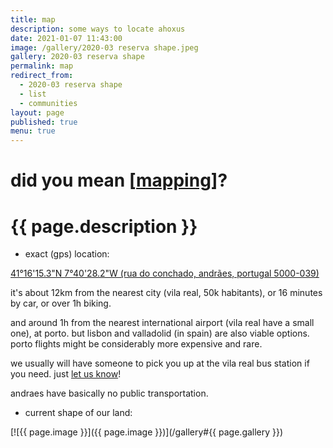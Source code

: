 ```yaml
---
title: map
description: some ways to locate ahoxus
date: 2021-01-07 11:43:00
image: /gallery/2020-03 reserva shape.jpeg
gallery: 2020-03 reserva shape
permalink: map
redirect_from:
  - 2020-03 reserva shape
  - list
  - communities
layout: page
published: true
menu: true
---
```


# did you mean [[mapping](/mapping)]?

# {{ page.description }}

- exact (gps) location:

[41°16'15.3"N 7°40'28.2"W
(rua do conchado, andrães, portugal 5000-039)](geo:41.270915,-7.674503)

it's about 12km from the nearest city (vila real, 50k habitants), or 16 minutes by car, or over 1h biking.

and around 1h from the nearest international airport (vila real have a small one), at porto. but lisbon and valladolid (in spain) are also viable options. porto flights might be considerably more expensive and rare.

we usually will have someone to pick you up at the vila real bus station if you need. just [let us know](/contact)!

andraes have basically no public transportation.

- current shape of our land:

[![{{ page.image }}]({{ page.image }})](/gallery#{{ page.gallery }})
